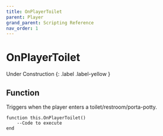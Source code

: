 ```yaml
---
title: OnPlayerToilet
parent: Player
grand_parent: Scripting Reference
nav_order: 1
---
```


# OnPlayerToilet
Under Construction
{: .label .label-yellow }


## Function

Triggers when the player enters a toilet/restroom/porta-potty.
```
function this.OnPlayerToilet() 
	--Code to execute
end
```